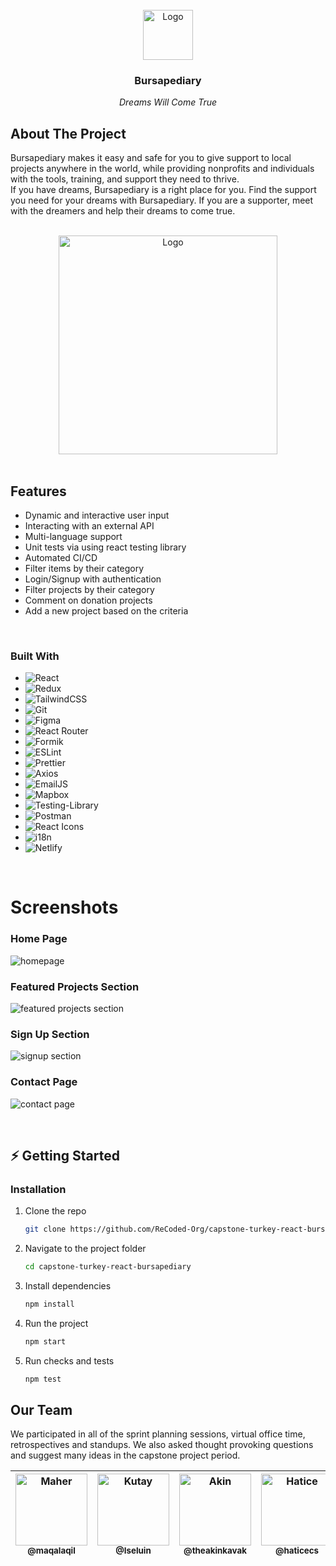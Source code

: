 <!-- PROJECT LOGO -->
<br />

<div align="center">
  <a href="https://github.com/ReCoded-Org/capstone-turkey-react-bursapediary">
    <img src="https://user-images.githubusercontent.com/60944453/162048684-bbbe43f3-cd5b-4e93-908f-825ac7166ed1.PNG" alt="Logo" width="80" height="80">
  </a>

  <h3 align="center">Bursapediary</h3>
  
  <p align="center">
   <em> Dreams Will Come True</em> <br/>
  </div>

<!-- ABOUT THE PROJECT -->

## About The Project

Bursapediary makes it easy and safe for you to give support to local projects anywhere in the world, while providing nonprofits and individuals with the tools, training, and support they need to thrive.
<br> If you have dreams, Bursapediary is a right place for you. Find the support you need for your dreams with Bursapediary. If you are a supporter, meet with the dreamers and help their dreams to come true.

<br>

<div align="center">
  <a href="https://github.com/ReCoded-Org/capstone-turkey-react-bursapediary">
    <img src="https://user-images.githubusercontent.com/60944453/167108118-fb804964-6bf4-4e5c-96d7-04a3524e157c.png" alt="Logo"  height="350">
  </a>
  </div>
<br>

## Features

- Dynamic and interactive user input
- Interacting with an external API  
- Multi-language support
- Unit tests via using react testing library
- Automated CI/CD
- Filter items by their category
- Login/Signup with authentication
- Filter projects by their category
- Comment on donation projects
- Add a new project based on the criteria

<br/>

### Built With

- ![React](https://img.shields.io/badge/react-%2320232a.svg?style=for-the-badge&logo=react&logoColor=%2361DAFB)
- ![Redux](https://img.shields.io/badge/redux-%23593d88.svg?style=for-the-badge&logo=redux&logoColor=white)
- ![TailwindCSS](https://img.shields.io/badge/tailwindcss-%2338B2AC.svg?style=for-the-badge&logo=tailwind-css&logoColor=white)
- ![Git](https://img.shields.io/badge/git-%23F05033.svg?style=for-the-badge&logo=git&logoColor=white)
- ![Figma](https://img.shields.io/badge/figma-%23F24E1E.svg?style=for-the-badge&logo=figma&logoColor=white)
- ![React Router](https://img.shields.io/badge/React_Router-CA4245?style=for-the-badge&logo=react-router&logoColor=white)
- ![Formik](https://img.shields.io/badge/-Formik-blue?style=for-the-badge&logo) 
- ![ESLint](https://img.shields.io/badge/ESLint-4B3263?style=for-the-badge&logo=eslint&logoColor=white)
- ![Prettier](https://img.shields.io/badge/-Prettier-yellow?style=for-the-badge&logo) 
- ![Axios](https://img.shields.io/badge/-Axios-purple?style=for-the-badge&logo) 
- ![EmailJS](https://img.shields.io/badge/-EmailJS-gold?style=for-the-badge&logo) 
- ![Mapbox](https://img.shields.io/badge/-Mapbox-blue?style=for-the-badge&logo)   
- ![Testing-Library](https://img.shields.io/badge/-TestingLibrary-%23E33332?style=for-the-badge&logo=testing-library&logoColor=white)
- ![Postman](https://img.shields.io/badge/Postman-FF6C37?style=for-the-badge&logo=postman&logoColor=white)
- ![React Icons](https://img.shields.io/badge/-React%20Icons-red?style=for-the-badge&logo)  
- ![i18n](https://img.shields.io/badge/-i18n-lightblue?style=for-the-badge&logo)    
- ![Netlify](https://img.shields.io/badge/netlify-%23000000.svg?style=for-the-badge&logo=netlify&logoColor=#00C7B7)

<br/>


# Screenshots

### Home Page

![homepage](https://user-images.githubusercontent.com/60944453/167125404-134e5a03-62fa-4959-a76e-77ed0180832f.png)

### Featured Projects Section

![featured projects section](https://user-images.githubusercontent.com/60944453/167125591-eb24f110-7069-4142-9b0e-a275e6340fa3.png)

### Sign Up Section

![signup section](https://user-images.githubusercontent.com/60944453/167125693-0b9481c5-4626-44c8-8fee-e3bfb9a31c68.png)


### Contact Page

![contact page](https://user-images.githubusercontent.com/60944453/167125769-dc7e346b-8bdb-4477-b323-c33c6dda37e8.png)


<br/>
  
 <!-- GETTING STARTED -->

## ⚡️ Getting Started

### Installation

1. Clone the repo
   ```sh
   git clone https://github.com/ReCoded-Org/capstone-turkey-react-bursapediary.git
   ```
2. Navigate to the project folder

   ```sh
   cd capstone-turkey-react-bursapediary
   ```

3. Install dependencies
   ```sh
   npm install
   ```
4. Run the project
   ```sh
   npm start
   ```
5. Run checks and tests
   ```sh
   npm test
   ```
  ## Our Team
  
  <p>We participated in all of the sprint planning sessions, virtual office time, retrospectives and standups. We also asked thought provoking questions and suggest many ideas in the capstone project period.</p>

| [<img alt="Maher" src="https://avatars.githubusercontent.com/u/18458259?v=4" width="115"><br><sub>@maqalaqil</sub>](https://github.com/maqalaqil) | [<img alt="Kutay" src="https://avatars.githubusercontent.com/u/63947758?v=4" width="115"><br><sub>@Iseluin</sub>](https://github.com/Iseluin) | [<img alt="Akin" src="https://avatars.githubusercontent.com/u/48355102?v=4" width="115"><br><sub>@theakinkavak</sub>](https://github.com/theakinkavak) | [<img alt="Hatice" src="https://avatars.githubusercontent.com/u/57989556?v=4" width="115"><br><sub>@haticecs</sub>](https://github.com/haticecs) | [<img alt="Orkun" src="https://avatars.githubusercontent.com/u/62790332?v=4" width="115"><br><sub>@orkunseyman</sub>](https://github.com/orkunseyman) | [<img alt="Ozer" src="https://avatars.githubusercontent.com/u/60944453?v=4" width="115"><br><sub>@OzerOzturk</sub>](https://github.com/OzerOzturk) | [<img alt="Teoman" src="https://avatars.githubusercontent.com/u/44370085?v=4" width="115"><br><sub>@bayogluteoman</sub>](https://github.com/bayogluteoman)
| :---------------------------------------------------------------------------------------------------------------------------------------------: | :--------------------------------------------------------------------------------------------------------------------------------------------------------------: | :-----------------------------------------------------------------------------------------------------------------------------------------------------: | :------------------------------------------------------------------------------------------------------------------------------------------: | :---------------------------------------------------------------------------------------------------------------------------------------------: | :--------------------------------------------------------------------------------------------------------------------------------------------: |:--------------------------------------------------------------------------------------------------------------------------------------------:|


  
  
